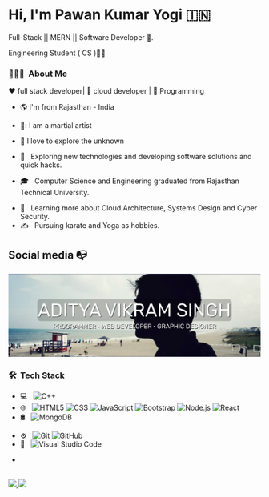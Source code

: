 

# Hi, I'm Pawan Kumar Yogi 🇮🇳

Full-Stack || MERN || Software Developer :robot:.

Engineering Student ( CS ):man_technologist:

<h3> 👨🏻‍💻 &nbsp;About Me </h3>
 

:heart: full stack  developer| :black_heart: cloud developer | :blue_heart: Programming

- :earth_americas: I'm from Rajasthan - India
- 🥋: I am a martial artist
- :gem: I love to explore the unknown

- 🤔 &nbsp; Exploring new technologies and developing software solutions and quick hacks.
- 🎓 &nbsp; Computer Science and Engineering graduated from Rajasthan Technical University.
<!-- - 💼 &nbsp; Working as a Business Development Associate at VirtuBox InfoTech Private Limited. -->
- 🌱 &nbsp; Learning more about Cloud Architecture, Systems Design and Cyber Security.
- ✍️ &nbsp; Pursuing karate and Yoga as hobbies.


## Social media :mailbox_with_no_mail:

<img src="https://raw.githubusercontent.com/AVS1508/AVS1508/master/assets/Aditya%20Vikram%20Singh%20Banner.png">





<h3> 🛠 &nbsp;Tech Stack</h3>

- 💻 &nbsp;
  ![C++](https://img.shields.io/badge/-C++-333333?style=flat&logo=C%2B%2B&logoColor=00599C)
- 🌐 &nbsp;
  ![HTML5](https://img.shields.io/badge/-HTML5-333333?style=flat&logo=HTML5)
  ![CSS](https://img.shields.io/badge/-CSS-333333?style=flat&logo=CSS3&logoColor=1572B6)
  ![JavaScript](https://img.shields.io/badge/-JavaScript-333333?style=flat&logo=javascript)
  ![Bootstrap](https://img.shields.io/badge/-Bootstrap-333333?style=flat&logo=bootstrap&logoColor=563D7C)
  ![Node.js](https://img.shields.io/badge/-Node.js-333333?style=flat&logo=node.js)
  ![React](https://img.shields.io/badge/-React-333333?style=flat&logo=react)
- 🛢 &nbsp;
  ![MongoDB](https://img.shields.io/badge/-MongoDB-333333?style=flat&logo=mongodb)

<!--   ![MySQL](https://img.shields.io/badge/-MySQL-333333?style=flat&logo=mysql) -->
- ⚙️ &nbsp;
  ![Git](https://img.shields.io/badge/-Git-333333?style=flat&logo=git)
  ![GitHub](https://img.shields.io/badge/-GitHub-333333?style=flat&logo=github)
- 🔧 &nbsp;
  ![Visual Studio Code](https://img.shields.io/badge/-Visual%20Studio%20Code-333333?style=flat&logo=visual-studio-code&logoColor=007ACC)
<!--   ![RStudio](https://img.shields.io/badge/-RStudio-333333?style=flat&logo=rstudio) -->
<!--   ![Eclipse](https://img.shields.io/badge/-Eclipse-333333?style=flat&logo=eclipse-ide&logoColor=2C2255) -->
-
<br/>

<a href="https://github.com/pawankumaryogi">
  <img height="180em" src="https://github-readme-stats.vercel.app/api?username=pawankumaryogi&theme=buefy&show_icons=true" />
  <img height="180em" src="https://github-readme-stats.vercel.app/api/top-langs/?username=pawankumaryogi&theme=buefy&layout=compact" />
</a>

<br/>

<!-- <h3> 🤝🏻 &nbsp;Connect with Me </h3>
 -->







